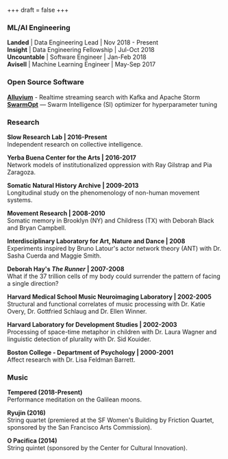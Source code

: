 +++
draft = false
+++
### ML/AI Engineering

**Landed** | Data Engineering Lead | Nov 2018 - Present</br>
**Insight** | Data Engineering Fellowship | Jul-Oct 2018</br>
**Uncountable** | Software Engineer | Jan-Feb 2018</br>
**Avisell** | Machine Learning Engineer | May-Sep 2017</br> 

### Open Source Software

**[Alluvium](https://github.com/SioKCronin/alluvium)** - Realtime streaming search with Kafka and Apache Storm</br>
**[SwarmOpt](https://github.com/SioKCronin/SwarmOpt)** — Swarm Intelligence (SI) optimizer for hyperparameter tuning</br>

### Research

**Slow Research Lab | 2016-Present**</br> 
Independent research on collective intelligence.

**Yerba Buena Center for the Arts | 2016-2017**</br>
Network models of institutionalized oppression with Ray Gilstrap and Pia
Zaragoza.

**Somatic Natural History Archive | 2009-2013**</br>
Longitudinal study on the phenomenology of non-human movement systems.

**Movement Research | 2008-2010**</br>
Somatic memory in Brooklyn (NY) and Childress (TX) with Deborah Black
and Bryan Campbell.

**Interdisciplinary Laboratory for Art, Nature and Dance | 2008**</br>
Experiments inspired by Bruno Latour's actor network theory (ANT) with
Dr. Sasha Cuerda and Maggie Smith.

**Deborah Hay's _The Runner_ | 2007-2008**</br>
What if the 37 trillion cells of my body could surrender the pattern of
facing a single direction?

**Harvard Medical School Music Neuroimaging Laboratory | 2002-2005**</br>
Structural and functional correlates of music processing with Dr. Katie
Overy, Dr. Gottfried Schlaug and Dr. Ellen Winner.

**Harvard Laboratory for Development Studies | 2002-2003**</br>
Processing of space-time metaphor in children with Dr. Laura Wagner and
linguistic detection of plurality with Dr. Sid Kouider.

**Boston College - Department of Psychology | 2000-2001**</br>
Affect research with Dr. Lisa Feldman Barrett.

### Music

**Tempered (2018-Present)**</br>
Performance meditation on the Galilean moons.

**Ryujin (2016)**</br>
String quartet (premiered at the SF Women's Building by Friction Quartet, sponsored by 
the San Francisco Arts Commission).

**O Pacifica (2014)**</br>
String quintet (sponsored by the Center for Cultural Innovation). 
